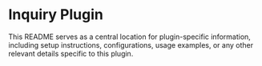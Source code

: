 # Inquiry Plugin

This README serves as a central location for plugin-specific information, including setup instructions, configurations, usage examples, or any other relevant details specific to this plugin.

